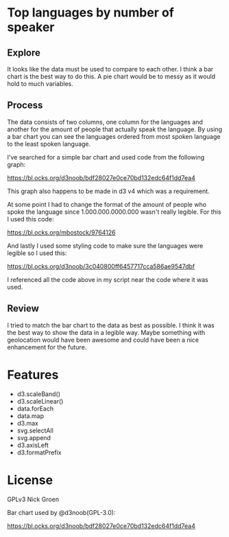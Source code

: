 # Top languages by number of speaker

## Explore


It looks like the data must be used to compare to each other. I think a bar chart is the best way to do this. A pie chart would be to messy as it would hold to much variables.


## Process

The data consists of two columns, one column for the languages and another for the amount of people that actually speak the language. By using a bar chart you can see the languages ordered from most spoken language to the least spoken language.

I've searched for a simple bar chart and used code from the following graph:

https://bl.ocks.org/d3noob/bdf28027e0ce70bd132edc64f1dd7ea4

This graph also happens to be made in d3 v4 which was a requirement. 

At some point I had to change the format of the amount of people who spoke the language since 1.000.000.0000.000 wasn't really legible. For this I used this code:

https://bl.ocks.org/mbostock/9764126

And lastly I used some styling code to make sure the languages were legible so I used this:

https://bl.ocks.org/d3noob/3c040800ff6457717cca586ae9547dbf

I referenced all the code above in my script near the code where it was used.


## Review

I tried to match the bar chart to the data as best as possible. I think it was the best way to show the data in a legible way. Maybe something with geolocation would have been awesome and could have been a nice enhancement for the future.


# Features

* d3.scaleBand()
* d3.scaleLinear()
* data.forEach
* data.map
* d3.max
* svg.selectAll
* svg.append
* d3.axisLeft
* d3.formatPrefix

# License

GPLv3 Nick Groen

Bar chart used by @d3noob(GPL-3.0):

https://bl.ocks.org/d3noob/bdf28027e0ce70bd132edc64f1dd7ea4
